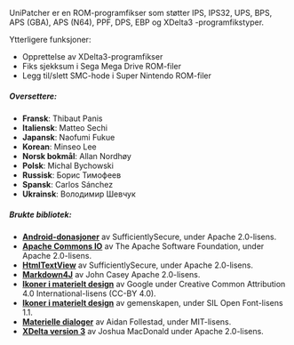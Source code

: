 UniPatcher er en ROM-programfikser som støtter IPS, IPS32, UPS, BPS, APS (GBA), APS (N64), PPF, DPS, EBP og XDelta3 -programfikstyper.

Ytterligere funksjoner:

- Opprettelse av XDelta3-programfikser
- Fiks sjekksum i Sega Mega Drive ROM-filer
- Legg til/slett SMC-hode i Super Nintendo ROM-filer

##### Oversettere:

- **Fransk**: Thibaut Panis
- **Italiensk**: Matteo Sechi
- **Japansk**: Naofumi Fukue
- **Korean**: Minseo Lee
- **Norsk bokmål**: Allan Nordhøy
- **Polsk**: Michal Bychowski
- **Russisk**: Борис Тимофеев
- **Spansk**: Carlos Sánchez
- **Ukrainsk**: Володимир Шевчук

##### Brukte bibliotek:

- [**Android-donasjoner**](https://github.com/SufficientlySecure/donations) av SufficientlySecure, under Apache 2.0-lisens.
- [**Apache Commons IO**](https://commons.apache.org/proper/commons-io/) av The Apache Software Foundation, under Apache 2.0-lisens.
- [**HtmlTextView**](https://github.com/SufficientlySecure/html-textview) av SufficientlySecure, under Apache 2.0-lisens.
- [**Markdown4J**](https://github.com/jdcasey/markdown4j) av John Casey Apache 2.0-lisens.
- [**Ikoner i materielt design**](https://github.com/google/material-design-icons) av Google under Creative Common Attribution 4.0 International-lisens (CC-BY 4.0).
- [**Ikoner i materielt design**](https://materialdesignicons.com) av gemenskapen, under SIL Open Font-lisens 1.1.
- [**Materielle dialoger**](https://github.com/afollestad/material-dialogs) av Aidan Follestad, under MIT-lisens.
- [**XDelta version 3**](https://github.com/jmacd/xdelta) av Joshua MacDonald under Apache 2.0-lisens.